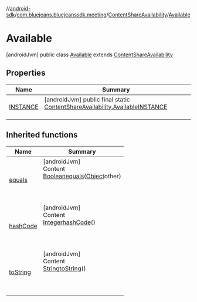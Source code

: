 //[android-sdk](../../../../index.md)/[com.bluejeans.bluejeanssdk.meeting](../../index.md)/[ContentShareAvailability](../index.md)/[Available](index.md)



# Available  
 [androidJvm] public class [Available](index.md) extends [ContentShareAvailability](../index.md)   


## Properties  
  
|  Name |  Summary | 
|---|---|
| <a name="com.bluejeans.bluejeanssdk.meeting/ContentShareAvailability.Available/INSTANCE/#/PointingToDeclaration/"></a>[INSTANCE](index.md#829089348%2FProperties%2F-435046686)| <a name="com.bluejeans.bluejeanssdk.meeting/ContentShareAvailability.Available/INSTANCE/#/PointingToDeclaration/"></a> [androidJvm] public final static [ContentShareAvailability.Available](index.md)[INSTANCE](index.md#829089348%2FProperties%2F-435046686)  <br>   <br>|


## Inherited functions  
  
|  Name |  Summary | 
|---|---|
| <a name="kotlin/ContentShareAvailability.Available/equals/#kotlin.Any?/PointingToDeclaration/"></a>[equals](index.md#1186725705%2FFunctions%2F-435046686)| <a name="kotlin/ContentShareAvailability.Available/equals/#kotlin.Any?/PointingToDeclaration/"></a>[androidJvm]  <br>Content  <br>[Boolean](https://developer.android.com/reference/kotlin/java/lang/Boolean.html)[equals](index.md#1186725705%2FFunctions%2F-435046686)([Object](https://developer.android.com/reference/kotlin/java/lang/Object.html)other)  <br>  <br><br><br>|
| <a name="kotlin/ContentShareAvailability.Available/hashCode/#/PointingToDeclaration/"></a>[hashCode](index.md#-1423760515%2FFunctions%2F-435046686)| <a name="kotlin/ContentShareAvailability.Available/hashCode/#/PointingToDeclaration/"></a>[androidJvm]  <br>Content  <br>[Integer](https://developer.android.com/reference/kotlin/java/lang/Integer.html)[hashCode](index.md#-1423760515%2FFunctions%2F-435046686)()  <br>  <br><br><br>|
| <a name="kotlin/ContentShareAvailability.Available/toString/#/PointingToDeclaration/"></a>[toString](index.md#-1601926580%2FFunctions%2F-435046686)| <a name="kotlin/ContentShareAvailability.Available/toString/#/PointingToDeclaration/"></a>[androidJvm]  <br>Content  <br>[String](https://developer.android.com/reference/kotlin/java/lang/String.html)[toString](index.md#-1601926580%2FFunctions%2F-435046686)()  <br>  <br><br><br>|

